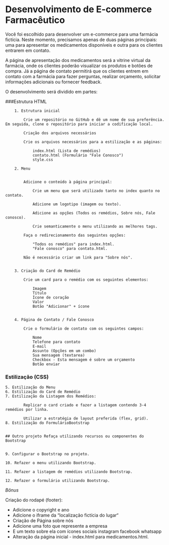 # Desenvolvimento de E-commerce Farmacêutico

Você foi escolhido para desenvolver um e-commerce para uma farmácia fictícia. Neste momento, precisamos apenas de duas páginas principais: uma para apresentar os medicamentos disponíveis e outra para os clientes entrarem em contato.

A página de apresentação dos medicamentos será a vitrine virtual da farmácia, onde os clientes poderão visualizar os produtos e botões de compra. Já a página de contato permitirá que os clientes entrem em contato com a farmácia para fazer perguntas, realizar orçamento, solicitar informações adicionais ou fornecer feedback.

O desenvolvimento será dividido em partes:

###Estrutura HTML
    
        1. Estrutura inicial
        
            Crie um repositório no GitHub e dê um nome de sua preferência. Em seguida, clone o repositório para iniciar a codificação local.
            
            Criação dos arquivos necessários
            
            Crie os arquivos necessários para a estilização e as páginas:
            
                index.html (Lista de remédios)
                contato.html (Formulário "Fale Conosco")
                style.css
        
        2. Menu
           
        
            Adicione o conteúdo à página principal:
        
                Crie um menu que será utilizado tanto no index quanto no contato.
        
                Adicione um logotipo (imagem ou texto).
        
                Adicione as opções (Todos os remédios, Sobre nós, Fale conosco).
        
                Crie semanticamente o menu utilizando as melhores tags.
        
            Faça o redirecionamento das seguintes opções:
        
                "Todos os remédios" para index.html.
                "Fale conosco" para contato.html.
        
            Não é necessário criar um link para "Sobre nós".
           
        
        3. Criação do Card de Remédio
        
            Crie um card para o remédio com os seguintes elementos:
        
                Imagem
                Título
                Ícone de coração
                Valor
                Botão "Adicionar" + ícone
        
        
        4. Página de Contato / Fale Conosco
        
            Crie o formulário de contato com os seguintes campos:
        
                Nome
                Telefone para contato
                E-mail
                Assunto (Opções em um combo)
                Sua mensagem (textarea)
                Checkbox - Esta mensagem é sobre um orçamento
                Botão enviar
       
    
### Estilização (CSS)
    
    
    5. Estilização do Menu
    6. Estilização do Card de Remédio
    7. Estilização da Listagem dos Remédios:
    
            Replicar o card criado e fazer a listagem contendo 3-4 remédios por linha.
    
            Utilizar a estratégia de layout preferida (flex, grid).
    8. Estilização do FormulárioBootstrap
    
    
    ## Outro projeto Refaça utilizando recursos ou componentes do Bootstrap
    
    
    9. Configurar o Bootstrap no projeto.
    
    10. Refazer o menu utilizando Bootstrap.
    
    11. Refazer a listagem de remédios utilizando Bootstrap.
    
    12. Refazer o formulário utilizando Bootstrap.

    

*Bônus*

Criação do rodapé (footer):

   * Adicione o copyright e ano
   * Adicione o iframe da “localização fictícia do lugar“
   * Criação de Página sobre nós
   * Adicione uma foto que represente a empresa
   * E um texto sobre ela com ícones sociais
        instagram
        facebook
        whatsapp
* Alteração da página inicial - index.html para medicamentos.html.

